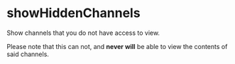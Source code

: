 # showHiddenChannels

Show channels that you do not have access to view.

Please note that this can not, and **never will** be able to view the contents of said channels.

